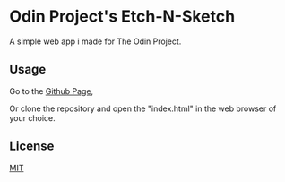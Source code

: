# Odin Project's Etch-N-Sketch

A simple web app i made for The Odin Project.

## Usage

Go to the [Github Page](https://nerddude24.github.io/odin-etch-a-sketch/),

Or clone the repository and open the "index.html" in the web browser of your choice.

## License

[MIT](https://choosealicense.com/licenses/mit/)
